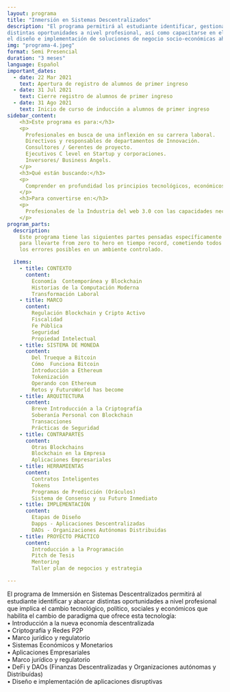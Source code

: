 ```yaml
---
layout: programa
title: "Inmersión en Sistemas Descentralizados"
description: "El programa permitirá al estudiante identificar, gestionar y abarcar las
distintas oportunidades a nivel profesional, así como capacitarse en el uso de herramientas para
el diseño e implementación de soluciones de negocio socio-económicas ahora posible gracias a la tecnología blockchain"
img: "programa-4.jpeg"
format: Semi Presencial
duration: "3 meses"
language: Español
important_dates:
  - date: 22 Mar 2021
    text: Apertura de registro de alumnos de primer ingreso
  - date: 31 Jul 2021
    text: Cierre registro de alumnos de primer ingreso
  - date: 31 Ago 2021
    text: Inicio de curso de inducción a alumnos de primer ingreso
sidebar_content:
    <h3>Este programa es para:</h3>
    <p>
      Profesionales en busca de una inflexión en su carrera laboral.
      Directivos y responsables de departamentos de Innovación.	
      Consultores / Gerentes de proyecto.	
      Ejecutivos C level en Startup y corporaciones.	
      Inversores/ Business Angels.	
    </p>
    <h3>Qué están buscando:</h3>
    <p>
      Comprender en profundidad los principios tecnológicos, económicos, legales y culturales sobre los que funcionan los sistemas descentralizados basados en Blockchain y otras DLT así como conocer las mejores prácticas en el diseño y gestión de herramientas para el desarrollo de nuevos métodos de coordinación socio-económica.
    </p>
    <h3>Para convertirse en:</h3>
    <p>
      Profesionales de la Industria del web 3.0 con las capacidades necesarias para liderar el camino hacia una sociedad con una riqueza más abundante y distribuída. 
    </p>
program_parts:
  description:
    Este programa tiene las siguientes partes pensadas específicamente
    para llevarte from zero to hero en tiempo record, cometiendo todos
    los errores posibles en un ambiente controlado.

  items:
    - title: CONTEXTO
      content:
        Economía  Contemporánea y Blockchain
        Historias de la Computación Moderna
        Transformación Laboral
    - title: MARCO  
      content:
        Regulación Blockchain y Cripto Activo
        Fiscalidad
        Fe Pública
        Seguridad
        Propiedad Intelectual
    - title: SISTEMA DE MONEDA
      content:
        Del Trueque a Bitcoin
        Cómo  Funciona Bitcoin
        Introducción a Ethereum
        Tokenización
        Operando con Ethereum
        Retos y FuturoWorld has become
    - title: ARQUITECTURA
      content:
        Breve Introducción a la Criptografía
        Soberanía Personal con Blockchain
        Transacciones
        Prácticas de Seguridad
    - title: CONTRAPARTES
      content:
        Otras Blockchains
        Blockchain en la Empresa
        Aplicaciones Empresariales
    - title: HERRAMIENTAS
      content:
        Contratos Inteligentes
        Tokens
        Programas de Predicción (Oráculos)
        Sistema de Consenso y su Futuro Inmediato
    - title: IMPLEMENTACIÓN
      content:
        Etapas de Diseño
        Dapps - Aplicaciones Descentralizadas
        DAOs - Organizaciones Autónomas Distribuidas
    - title: PROYECTO PRÁCTICO
      content:
        Introducción a la Programación
        Pitch de Tesis
        Mentoring
        Taller plan de negocios y estrategia

---
```


El programa de Immersión en Sistemas Descentralizados permitirá al estudiante identificar y abarcar distintas
oportunidades a nivel profesional que implica el cambio tecnológico, político,
sociales y económicos que habilita el cambio de paradigma que ofrece esta tecnología: <br/>
• Introducción a la nueva economía descentralizada <br/>
• Criptografía y Redes P2P <br/>
• Marco jurídico y regulatorio <br/>
• Sistemas Económicos y Monetarios <br/>
• Aplicaciones Empresariales <br/>
• Marco jurídico y regulatorio <br/>
• DeFi y DAOs (Finanzas Descentralizadas y Organizaciones autónomas y Distribuídas) <br/>
• Diseño e implementación de aplicaciones disruptivas
